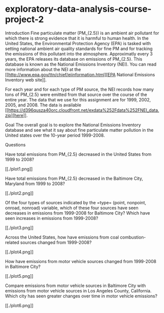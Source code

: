 # exploratory-data-analysis-course-project-2
Introduction
Fine particulate matter (PM_{2.5}) is an ambient air pollutant for which there is strong evidence that it is harmful to human health. In the United States, the Environmental Protection Agency (EPA) is tasked with setting national ambient air quality standards for fine PM and for tracking the emissions of this pollutant into the atmosphere. Approximatly every 3 years, the EPA releases its database on emissions of PM_{2.5}. This database is known as the National Emissions Inventory (NEI). You can read more information about the NEI at the [[http://www.epa.gov/ttn/chief/eiinformation.html][EPA National Emissions Inventory web site]].

For each year and for each type of PM source, the NEI records how many tons of PM_{2.5} were emitted from that source over the course of the entire year. The data that we use for this assignment are for 1999, 2002, 2005, and 2008. The data is available [[https://d396qusza40orc.cloudfront.net/exdata%252Fdata%252FNEI_data.zip][here]].

Goal The overall goal is to explore the National Emissions Inventory database and see what it say about fine particulate matter pollution in the United states over the 10-year period 1999-2008.

Questions

Have total emissions from PM_{2.5} decreased in the United States from 1999 to 2008?

[[./plot1.png]]

Have total emissions from PM_{2.5} decreased in the Baltimore City, Maryland from 1999 to 2008?

[[./plot2.png]]

Of the four types of sources indicated by the =type= (point, nonpoint, onroad, nonroad) variable, which of these four sources have seen decreases in emissions from 1999-2008 for Baltimore City? Which have seen increases in emissions from 1999-2008?

[[./plot3.png]]

Across the United States, how have emissions from coal combustion-related sources changed from 1999-2008?

[[./plot4.png]]

How have emissions from motor vehicle sources changed from 1999-2008 in Baltimore City?

[[./plot5.png]]

Compare emissions from motor vehicle sources in Baltimore City with emissions from motor vehicle sources in Los Angeles County, California. Which city has seen greater changes over time in motor vehicle emissions?

[[./plot6.png]]

